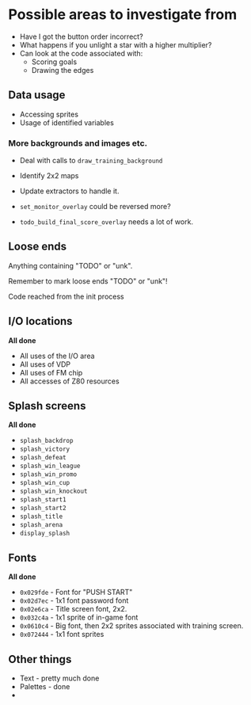 # Possible areas to investigate from

 * Have I got the button order incorrect?
 * What happens if you unlight a star with a higher multiplier?
 * Can look at the code associated with:
   * Scoring goals
   * Drawing the edges

## Data usage

 * Accessing sprites
 * Usage of identified variables

### More backgrounds and images etc.

 * Deal with calls to `draw_training_background`
  * Identify 2x2 maps
  * Update extractors to handle it.

 * `set_monitor_overlay` could be reversed more?
 * `todo_build_final_score_overlay` needs a lot of work.

## Loose ends

Anything containing "TODO" or "unk".

Remember to mark loose ends "TODO" or "unk"!

Code reached from the init process

## I/O locations

**All done**

 * All uses of the I/O area
 * All uses of VDP
 * All uses of FM chip
 * All accesses of Z80 resources

## Splash screens

**All done**

 * `splash_backdrop`
 * `splash_victory`
 * `splash_defeat`
 * `splash_win_league`
 * `splash_win_promo` 
 * `splash_win_cup`
 * `splash_win_knockout`
 * `splash_start1`
 * `splash_start2`
 * `splash_title`
 * `splash_arena`
 * `display_splash`

## Fonts

**All done**

 * `0x029fde` - Font for "PUSH START"
 * `0x02d7ec` - 1x1 font password font
 * `0x02e6ca` - Title screen font, 2x2.
 * `0x032c4a` - 1x1 sprite of in-game font
 * `0x0610c4` - Big font, then 2x2 sprites associated with training
                screen.
 * `0x072444` - 1x1 font sprites

## Other things

 * Text - pretty much done
 * Palettes - done
 * 
